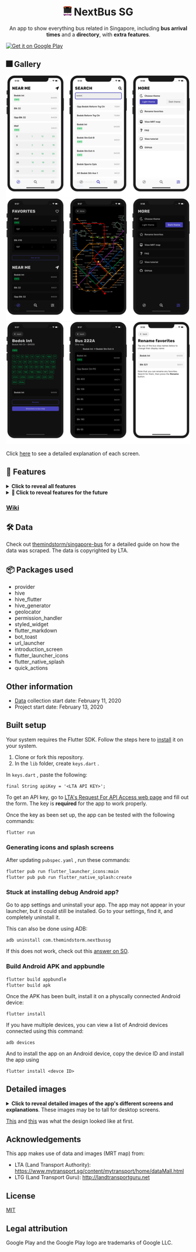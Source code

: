 <h1 align="center"> <img height='25' alt='icon' src='./icons/icon-android.png'/>  NextBus SG</h1>

<p align="center">An app to show everything bus related in Singapore, including <b>bus arrival times</b> and a <b>directory</b>, with <b>extra features</b>.</p>

<a href='https://play.google.com/store/apps/details?id=com.themindstorm.nextbussg&pcampaignid=pcampaignidMKT-Other-global-all-co-prtnr-py-PartBadge-Mar2515-1'><img height="75" alt='Get it on Google Play' src='https://play.google.com/intl/en_us/badges/static/images/badges/en_badge_web_generic.png'/></a>

## 🎆 Gallery

![light mode](./readme-images/gallery/1.png)
![dark mode](./readme-images/gallery/2.png)
![other screens](./readme-images/gallery/3.png)

Click [here](https://github.com/themindstorm/NextBusSG#detailed-images) to see a detailed explanation of each screen.

## 🚀 Features

<details>
<summary>
<b>Click to reveal all features</b>
</summary>

- [x] Show the arrival times of buses at stops near the user
  - [x] Show a list of buses not currently in serivce
  - [x] Show if a bus stop is also an MRT station in the search page
  - [x] Show which all bus stops around the user are also MRT stations (~~needs help~~) ([#2](https://github.com/themindstorm/NextBusSG/issues/2))
  - [x] Show the load of buses (green for not crowded ... )
  - [ ] Show timings for college buses (NUS, NTU, SUTD, ... ), although still need to collect data for these (check out [this](https://github.com/themindstorm/singapore-bus) repository for updates)
- [x] Ability to save buses at a particular stop as a favorite
  - [x] Confirm user's action of adding/removing from favorites using bottom sheets
    - [ ] Display a toast when a favorite has been added/removed to notfy the user of their actions
  - [x] Automatically show the arrival time of favorite buses at stops (if user is at stop)
  - [x] Add ability to view all favorites in a ~~popup~~ page
  - [x] Show message prompting user to add a favorite if there are no favorites
  - [x] Custom names for favorites
- [x] Ability to search for bus services, routes, and stops (Search page)
  - [x] See information for each bus stop
  - [x] See information for each bus service
    - [x] See a list of routes for each bus service
  - [ ] See information for each MRT station (unplanned)
- [x] FAQ page to teach users how to use the app
- [x] Onboarding (introduction) pages to show how to use the app
- [x] Third page (settings/options page, should also show tutorial/FAQ on how to use the app)
- [x] Request user location permission on app start
  - [x] Display button to open settings if location permissions denied
- [ ] Add quick actions to go to favorites and MRT map (implemented, but not working on IOS: [#13634](https://github.com/flutter/flutter/issues/13634))
- [x] Theme customization
  - [x] Light/dark theme
    - [ ] Change status bar text color depending on theme
  - [ ] Accent color (unplanned) (~~might not implement~~) (only blue, green, and light blue)
  - [ ] Change font size (unplanned) (might not implement)
- [ ] **THINK OF A MORE CREATIVE NAME.**

</details>

<details>
<summary>
<b>🧨 Click to reveal features for the future</b>
</summary>

- [ ] Graph view for arrival times, rather than just showing numbers (planned, although implementation is difficult)
- [ ] AR navigation
- [ ] Tell users how to get to the nearest bus stop (unplanned)
- [ ] Map view to show the nearest bus stops (unplanned) (might not implement)

</details>

### [Wiki](https://github.com/themindstorm/NextBusSG/wiki)

## 🛠 Data

Check out [themindstorm/singapore-bus](https://github.com/themindstorm/singapore-bus) for a detailed guide on how the data was scraped. The data is copyrighted by LTA.

## 📦 Packages used

- provider
- hive
- hive_flutter
- hive_generator
- geolocator
- permission_handler
- styled_widget
- flutter_markdown
- bot_toast
- url_launcher
- introduction_screen
- flutter_launcher_icons
- flutter_native_splash
- quick_actions

## Other information

- [Data](https://github.com/themindstorm/singapore-bus) collection start date: February 11, 2020
- Project start date: February 13, 2020

## Built setup

Your system requires the Flutter SDK. Follow the steps here to [install](https://flutter.dev/docs/get-started/install) it on your system.

1. Clone or fork this repository.
2. In the `lib` folder, create `keys.dart` .

In `keys.dart` , paste the following:

```
final String apiKey = '<LTA API KEY>';
```

To get an API key, go to [LTA's Request For API Access web page](https://www.mytransport.sg/content/mytransport/home/dataMall/request-for-api.html) and fill out the form. The key is **required** for the app to work properly.

Once the key as been set up, the app can be tested with the following commands:

```
flutter run
```

### Generating icons and splash screens

After updating `pubspec.yaml` , run these commands:

```
flutter pub run flutter_launcher_icons:main
flutter pub pub run flutter_native_splash:create
```

### Stuck at installing debug Android app?

Go to app settings and uninstall your app. The app may not appear in your launcher, but it could still be installed. Go to your settings, find it, and completely uninstall it.

This can also be done using ADB:

```
adb uninstall com.themindstorm.nextbussg
```

If this does not work, check out this [answer on SO](https://stackoverflow.com/questions/53394504/flutter-stuck-at-installing-build-app-outputs-apk-app-apk).

### Build Android APK and appbundle

```
flutter build appbundle
flutter build apk
```

Once the APK has been built, install it on a physcally connected Android device:

```
flutter install
```

If you have multiple devices, you can view a list of Android devices connected using this command:

```
adb devices
```

And to install the app on an Android device, copy the device ID and install the app using

```
flutter install <devce ID>
```

## Detailed images

<details>

<summary><b>Click to reveal detailed images of the app's different screens and explanations</b>. These images may be to tall for desktop screens.
</summary>

| UI | Description |
| - | - |
| ![onboard view](./readme-images/detailed/onboarding.png) | **Onboarding screen**, where the user is asked for the location permission |
| ![main page](./readme-images/detailed/main-page.png) | **Main page**, where users see a list of bus stops near them (and favorites), and see their respective bus arrival timings |
| ![favorites prompt](./readme-images/detailed/favorites-prompt.png) | Users are prompted to confirm |
| ![favorites view](./readme-images/detailed/favorites.png) | **Favorites** that are close to the user are show on the main page |
| ![search view](./readme-images/detailed/search.png) | **Search page** |
| ![bus stop view](./readme-images/detailed/stop-view.png) | **Bus stop details** page |
| ![bus service view](./readme-images/detailed/bus-service.png) | Bus service details page |
| ![More page](./readme-images/detailed/more-page.png) | **More page**, where users can change settings and see some more features |
| ![dark view](./readme-images/detailed/dark-showcase.png) | 🌙 **Dark theme** |
| ![rename](./readme-images/detailed/rename.png) | Bus stops can be renamed (renamed bus stops in italics) |
| ![quick actions](./readme-images/detailed/quick-actions.png) | **Quick actions!** These do not seem to be working on iOS at the moment: [#13634](https://github.com/flutter/flutter/issues/13634). |

</details>


[This](https://imgur.com/a/8QOCKBy) and [this](https://imgur.com/a/wXQWfeq) was what the design looked like at first.

## Acknowledgements

This app makes use of data and images (MRT map) from:

- LTA (Land Transport Authority): https://www.mytransport.sg/content/mytransport/home/dataMall.html
- LTG (Land Transport Guru): http://landtransportguru.net

## License

[MIT](https://github.com/themindstorm/NextBusSG/blob/master/LICENSE)

## Legal attribution

Google Play and the Google Play logo are trademarks of Google LLC.
